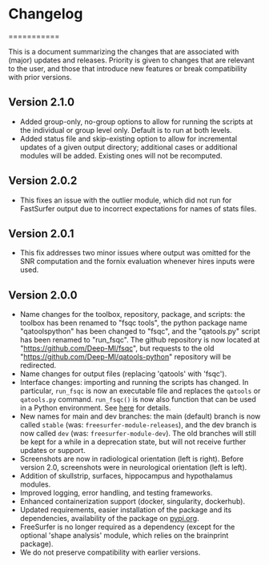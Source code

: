 # Changelog
===========

This is a document summarizing the changes that are associated with (major) updates and releases. Priority is given to changes that are relevant to the user, and those that introduce new features or break compatibility with prior versions.

## Version 2.1.0

- Added group-only, no-group options to allow for running the scripts at the individual or group level only. Default is to run at both levels.
- Added status file and skip-existing option to allow for incremental updates of a given output directory; additional cases or additional modules will be added. Existing ones will not be recomputed.

## Version 2.0.2

- This fixes an issue with the outlier module, which did not run for FastSurfer output due to incorrect expectations for names of stats files.

## Version 2.0.1

- This fix addresses two minor issues where output was omitted for the SNR computation and the fornix evaluation whenever hires inputs were used.

## Version 2.0.0

- Name changes for the toolbox, repository, package, and scripts: the toolbox has been renamed to "fsqc tools", the python package name "qatoolspython" has been changed to "fsqc", and the "qatools.py" script has been renamed to "run_fsqc". The github repository is now located at "https://github.com/Deep-MI/fsqc", but requests to the old "https://github.com/Deep-MI/qatools-python" repository will be redirected.
- Name changes for output files (replacing 'qatools' with 'fsqc').
- Interface changes: importing and running the scripts has changed. In particular, `run_fsqc` is now an executable file and replaces the `qatools` or `qatools.py` command. `run_fsqc()` is now also function that can be used in a Python environment. See [here](https://github.com/Deep-MI/fsqc#usage) for details.
- New names for main and dev branches: the main (default) branch is now called `stable` (was: `freesurfer-module-releases`), and the dev branch is now called `dev` (was: `freesurfer-module-dev`). The old branches will still be kept for a while in a deprecation state, but will not receive further updates or support. 
- Screenshots are now in radiological orientation (left is right). Before version 2.0, screenshots were in neurological orientation (left is left).
- Addition of skullstrip, surfaces, hippocampus and hypothalamus modules.
- Improved logging, error handling, and testing frameworks.
- Enhanced containerization support (docker, singularity, dockerhub).
- Updated requirements, easier installation of the package and its dependencies, availability of the package on [pypi.org](https://pypi.org).
- FreeSurfer is no longer required as a dependency (except for the optional 'shape analysis' module, which relies on the brainprint package).
- We do not preserve compatibility with earlier versions.

